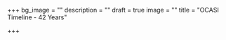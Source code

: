 +++
bg_image = ""
description = ""
draft = true
image = ""
title = "OCASI Timeline - 42 Years"

+++
